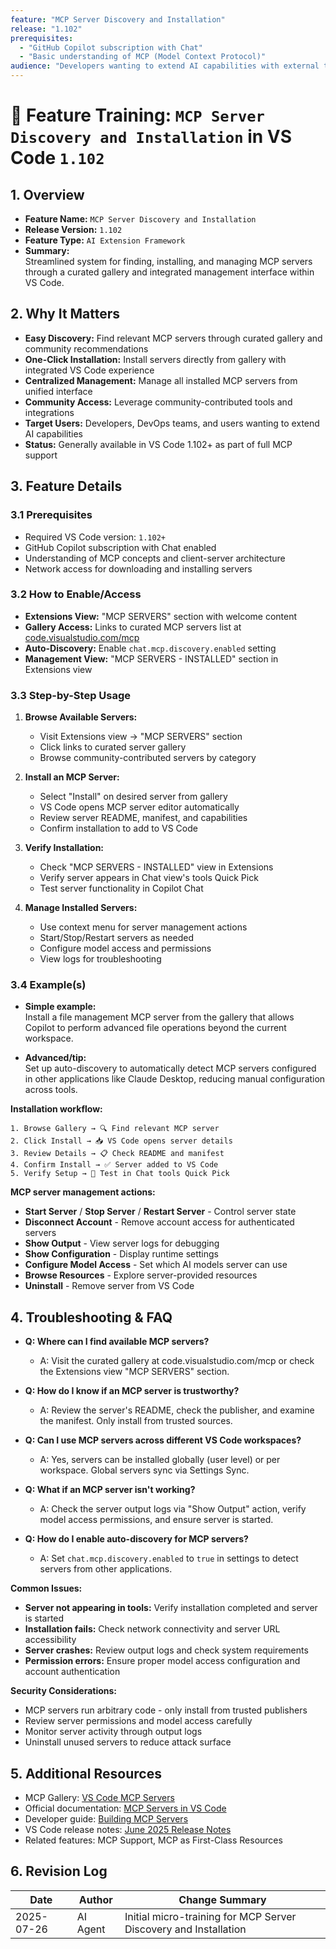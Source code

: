 ```yaml
---
feature: "MCP Server Discovery and Installation"
release: "1.102"
prerequisites:
  - "GitHub Copilot subscription with Chat"
  - "Basic understanding of MCP (Model Context Protocol)"
audience: "Developers wanting to extend AI capabilities with external tools and services"
---
```


# 🚀 Feature Training: `MCP Server Discovery and Installation` in VS Code `1.102`

## 1. Overview

- **Feature Name:** `MCP Server Discovery and Installation`
- **Release Version:** `1.102`
- **Feature Type:** `AI Extension Framework`
- **Summary:**  
  Streamlined system for finding, installing, and managing MCP servers through a curated gallery and integrated management interface within VS Code.

## 2. Why It Matters

- **Easy Discovery:** Find relevant MCP servers through curated gallery and community recommendations
- **One-Click Installation:** Install servers directly from gallery with integrated VS Code experience
- **Centralized Management:** Manage all installed MCP servers from unified interface
- **Community Access:** Leverage community-contributed tools and integrations
- **Target Users:** Developers, DevOps teams, and users wanting to extend AI capabilities
- **Status:** Generally available in VS Code 1.102+ as part of full MCP support

## 3. Feature Details

### 3.1 Prerequisites

- Required VS Code version: `1.102+`
- GitHub Copilot subscription with Chat enabled
- Understanding of MCP concepts and client-server architecture
- Network access for downloading and installing servers

### 3.2 How to Enable/Access

- **Extensions View:** "MCP SERVERS" section with welcome content
- **Gallery Access:** Links to curated MCP servers list at [code.visualstudio.com/mcp](https://code.visualstudio.com/mcp)
- **Auto-Discovery:** Enable `chat.mcp.discovery.enabled` setting
- **Management View:** "MCP SERVERS - INSTALLED" section in Extensions view

### 3.3 Step-by-Step Usage

1. **Browse Available Servers:**
   - Visit Extensions view → "MCP SERVERS" section
   - Click links to curated server gallery
   - Browse community-contributed servers by category

2. **Install an MCP Server:**
   - Select "Install" on desired server from gallery
   - VS Code opens MCP server editor automatically
   - Review server README, manifest, and capabilities
   - Confirm installation to add to VS Code

3. **Verify Installation:**
   - Check "MCP SERVERS - INSTALLED" view in Extensions
   - Verify server appears in Chat view's tools Quick Pick
   - Test server functionality in Copilot Chat

4. **Manage Installed Servers:**
   - Use context menu for server management actions
   - Start/Stop/Restart servers as needed
   - Configure model access and permissions
   - View logs for troubleshooting

### 3.4 Example(s)

- **Simple example:**  
  Install a file management MCP server from the gallery that allows Copilot to perform advanced file operations beyond the current workspace.

- **Advanced/tip:**  
  Set up auto-discovery to automatically detect MCP servers configured in other applications like Claude Desktop, reducing manual configuration across tools.

**Installation workflow:**

```
1. Browse Gallery → 🔍 Find relevant MCP server
2. Click Install → 📥 VS Code opens server details
3. Review Details → 📋 Check README and manifest
4. Confirm Install → ✅ Server added to VS Code
5. Verify Setup → 🔧 Test in Chat tools Quick Pick
```

**MCP server management actions:**

- **Start Server** / **Stop Server** / **Restart Server** - Control server state
- **Disconnect Account** - Remove account access for authenticated servers
- **Show Output** - View server logs for debugging
- **Show Configuration** - Display runtime settings
- **Configure Model Access** - Set which AI models server can use
- **Browse Resources** - Explore server-provided resources
- **Uninstall** - Remove server from VS Code

## 4. Troubleshooting & FAQ

- **Q: Where can I find available MCP servers?**
  - A: Visit the curated gallery at code.visualstudio.com/mcp or check the Extensions view "MCP SERVERS" section.

- **Q: How do I know if an MCP server is trustworthy?**
  - A: Review the server's README, check the publisher, and examine the manifest. Only install from trusted sources.

- **Q: Can I use MCP servers across different VS Code workspaces?**
  - A: Yes, servers can be installed globally (user level) or per workspace. Global servers sync via Settings Sync.

- **Q: What if an MCP server isn't working?**
  - A: Check the server output logs via "Show Output" action, verify model access permissions, and ensure server is started.

- **Q: How do I enable auto-discovery for MCP servers?**
  - A: Set `chat.mcp.discovery.enabled` to `true` in settings to detect servers from other applications.

**Common Issues:**

- **Server not appearing in tools:** Verify installation completed and server is started
- **Installation fails:** Check network connectivity and server URL accessibility
- **Server crashes:** Review output logs and check system requirements
- **Permission errors:** Ensure proper model access configuration and account authentication

**Security Considerations:**

- MCP servers run arbitrary code - only install from trusted publishers
- Review server permissions and model access carefully
- Monitor server activity through output logs
- Uninstall unused servers to reduce attack surface

## 5. Additional Resources

- MCP Gallery: [VS Code MCP Servers](https://code.visualstudio.com/mcp)
- Official documentation: [MCP Servers in VS Code](https://code.visualstudio.com/docs/copilot/chat/mcp-servers)
- Developer guide: [Building MCP Servers](https://code.visualstudio.com/api/extension-guides/ai/mcp)
- VS Code release notes: [June 2025 Release Notes](https://code.visualstudio.com/updates/v1_102)
- Related features: MCP Support, MCP as First-Class Resources

## 6. Revision Log

| Date        | Author    | Change Summary                       |
|-------------|-----------|--------------------------------------|
| 2025-07-26  | AI Agent  | Initial micro-training for MCP Server Discovery and Installation |
